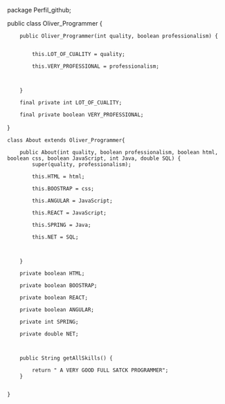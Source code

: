package Perfil_github;

public class Oliver_Programmer {

		public Oliver_Programmer(int quality, boolean professionalism) {
			
			
			this.LOT_OF_CUALITY = quality;
			
			this.VERY_PROFESSIONAL = professionalism;
			
			
			
		}
		
		final private int LOT_OF_CUALITY;
		
		final private boolean VERY_PROFESSIONAL;
}


	class About extends Oliver_Programmer{

		public About(int quality, boolean professionalism, boolean html, boolean css, boolean JavaScript, int Java, double SQL) {
			super(quality, professionalism);
			
			this.HTML = html;
			
			this.BOOSTRAP = css;
			
			this.ANGULAR = JavaScript;
			
			this.REACT = JavaScript;
			
			this.SPRING = Java;
			
			this.NET = SQL;
			
			

		}
		
		private boolean HTML;
		
		private boolean BOOSTRAP;
		
		private boolean REACT;
		
		private boolean ANGULAR;
		
		private int SPRING;
		
		private double NET;
		
		
		
		public String getAllSkills() {
			
			return " A VERY GOOD FULL SATCK PROGRAMMER";
		}
		
		
	}

